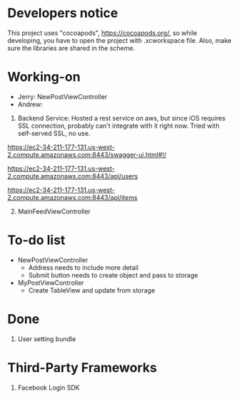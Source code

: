 # Developers notice
This project uses "cocoapods", https://cocoapods.org/, so while developing, you have to open the project with .xcworkspace file. Also, make sure the libraries are shared in the scheme. 

# Working-on
- Jerry: NewPostViewController
- Andrew:
1. Backend Service: Hosted a rest service on aws, but since iOS requires SSL connection, probably can't integrate with it right now. Tried with self-served SSL, no use.

https://ec2-34-211-177-131.us-west-2.compute.amazonaws.com:8443/swagger-ui.html#!/

https://ec2-34-211-177-131.us-west-2.compute.amazonaws.com:8443/api/users

https://ec2-34-211-177-131.us-west-2.compute.amazonaws.com:8443/api/items

2. MainFeedViewController

# To-do list
- NewPostViewController
    - Address needs to include more detail
    - Submit button needs to create object and pass to storage
- MyPostViewController
    - Create TableView and update from storage

# Done
1. User setting bundle

# Third-Party Frameworks
1. Facebook Login SDK
